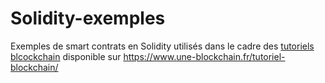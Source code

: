# Solidity-exemples
Exemples de smart contrats en Solidity utilisés dans le cadre des [tutoriels blcockchain](https://www.une-blockchain.fr/tutoriel-blockchain/) disponible sur https://www.une-blockchain.fr/tutoriel-blockchain/
